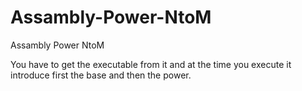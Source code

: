 # Assambly-Power-NtoM
Assambly Power NtoM

You have to get the executable from it and at the time you execute it introduce first the base and then the power.
